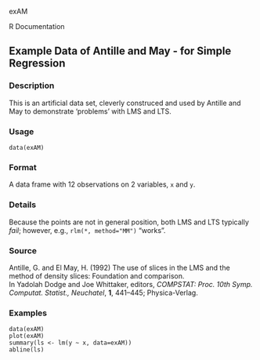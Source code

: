 exAM

R Documentation

## Example Data of Antille and May - for Simple Regression

### Description

This is an artificial data set, cleverly construced and used by Antille and
May to demonstrate ‘problems’ with LMS and LTS.

### Usage

    data(exAM)

### Format

A data frame with 12 observations on 2 variables, `x` and `y`.

### Details

Because the points are not in general position, both LMS and LTS typically
_fail_; however, e.g., `rlm(*, method="MM")` “works”.

### Source

Antille, G. and El May, H. (1992) The use of slices in the LMS and the method
of density slices: Foundation and comparison.  
In Yadolah Dodge and Joe Whittaker, editors, _COMPSTAT: Proc. 10th Symp.
Computat. Statist., Neuchatel_, **1**, 441–445; Physica-Verlag.

### Examples

    
    data(exAM)
    plot(exAM)
    summary(ls <- lm(y ~ x, data=exAM))
    abline(ls)

